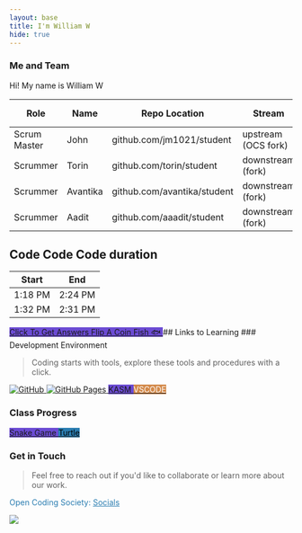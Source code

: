 ```yaml
---
layout: base
title: I'm William W
hide: true
---
```


### Me and Team
Hi! My name is William W


| Role         | Name     | Repo Location                       | Stream                | Repo Name |
|--------------|----------|-------------------------------------|-----------------------|-----------|
| Scrum Master | John     | github.com/jm1021/student           | upstream (OCS fork)   | student   |
| Scrummer     | Torin    | github.com/torin/student            | downstream (fork)     | student   |
| Scrummer     | Avantika | github.com/avantika/student         | downstream (fork)     | student   |
| Scrummer     | Aadit    | github.com/aaadit/student           | downstream (fork)     | student   |

## Code Code Code duration

| Start | End |
| ----------- | ----------- |
| 1:18 PM | 2:24 PM |
| 1:32 PM | 2:31 PM |



<a href="https://www.google.com" class="button small" style="background-color: #6b4bd3ff">
    Click To Get Answers
</a>
<a href="https://www.google.com/search?q=flip+a+coin&oq=flip+a+coin&gs_lcrp=EgZjaHJvbWUyBggAEEUYOTIHCAEQABiPAjIHCAIQABiPAtIBCDMzOTVqMGo3qAIAsAIA&sourceid=chrome&ie=UTF-8&safe=active&ssui=on" class="button small" style="background-color: #6b4bd3ff">
    Flip A Coin
</a>
<a href="https://spinning.fish/" class="button small" style="background-color: #6b4bd3ff">
    Fish 🐟
</a>
## Links to Learning
### Development Environment

> Coding starts with tools, explore these tools and procedures with a click.

<a href="https://github.com/Open-Coding-Society/student">
    <img src="https://img.shields.io/badge/GitHub-181717?logo=github&logoColor=white" alt="GitHub">
</a>
<a href="https://open-coding-society.github.io/student">
    <img src="https://img.shields.io/badge/GitHub%20Pages-327FC7?logo=github&logoColor=white" alt="GitHub Pages">
</a>
<a href="https://kasm.opencodingsociety.com/" class="button small" style="background-color: #6b4bd3ff">
    KASM
</a>
<a href="https://vscode.dev/" class="button small" style="background-color: #d38a4bff">
    <span style="color: #FFFFFF">VSCODE</span>
</a>

<br>

### Class Progress

<a href="{{site.baseurl}}/snake" class="button small" style="background-color: #6b4bd3ff">
    Snake Game
</a>
<a href="{{site.baseurl}}/turtle" class="button small" style="background-color: #2A7DB1">
    <span style="color: #000000">Turtle</span>
</a>

<br>

<!-- Contact Section -->
### Get in Touch

> Feel free to reach out if you'd like to collaborate or learn more about our work.

<p style="color: #2A7DB1;">Open Coding Society: <a href="https://opencodingsociety.com" style="color: #2A7DB1; text-decoration: underline;">Socials</a></p>

<img src="https://media0.giphy.com/media/OfXKySrn0Ej4s/200w.gif">


<script>
    fetch("https://cataas.com/cat")
        .then(response => response.blob())
        .then(blob => {
            const imgUrl = URL.createObjectURL(blob);
            const img = document.createElement('img');
            img.src = imgUrl;
            img.alt = "Random Cat";
            img.style.maxWidth = "300px";
            document.body.appendChild(img);
        })
        .catch(error => console.error("Error fetching cat image:", error));
</script>